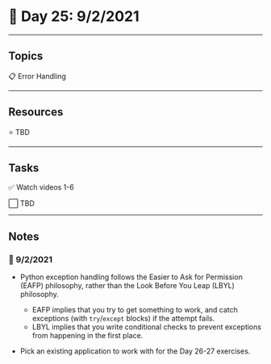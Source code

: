# :calendar: Day 25: 9/2/2021

---

## Topics

:clipboard: Error Handling

---

## Resources

:star: TBD

---

## Tasks

:white_check_mark: Watch videos 1-6

:white_large_square: TBD

---

## Notes

### :notebook: 9/2/2021

- Python exception handling follows the Easier to Ask for Permission (EAFP) philosophy, rather than the Look Before You Leap (LBYL) philosophy.
  - EAFP implies that you try to get something to work, and catch exceptions (with `try`/`except` blocks) if the attempt fails.
  - LBYL implies that you write conditional checks to prevent exceptions from happening in the first place.

- Pick an existing application to work with for the Day 26-27 exercises.
